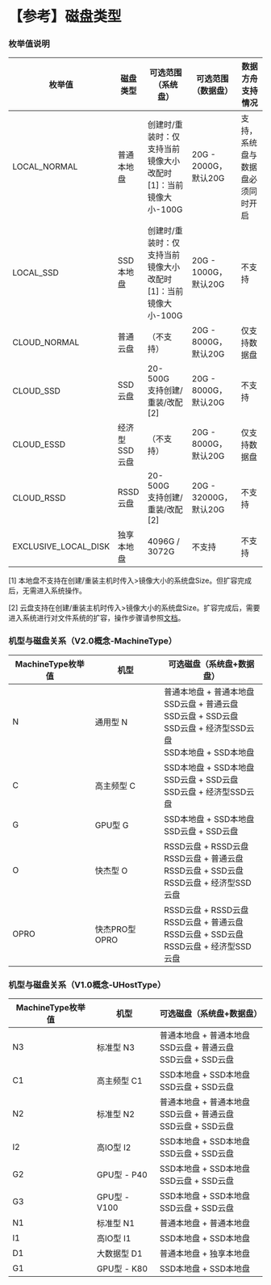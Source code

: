 
# 【参考】磁盘类型 

### 枚举值说明 

| 枚举值 | 磁盘类型 | 可选范围（系统盘） | 可选范围（数据盘） | 数据方舟支持情况 |
|---|---|---|---|---|
| LOCAL\_NORMAL| 普通本地盘| 创建时/重装时：仅支持当前镜像大小 <br> 改配时 [1]：当前镜像大小-100G  | 20G - 2000G，默认20G | 支持，系统盘与数据盘必须同时开启 |
| LOCAL\_SSD| SSD本地盘 | 创建时/重装时：仅支持当前镜像大小 <br> 改配时 [1]：当前镜像大小-100G | 20G - 1000G，默认20G | 不支持 |
| CLOUD\_NORMAL| 普通云盘 | （不支持） | 20G - 8000G，默认20G | 仅支持数据盘 |
| CLOUD\_SSD| SSD云盘 | 20-500G <br> 支持创建/重装/改配 [2] | 20G - 8000G，默认20G | 不支持 |
| CLOUD_ESSD | 经济型SSD云盘 | （不支持） | 20G - 8000G，默认20G | 仅支持数据盘 |
| CLOUD\_RSSD| RSSD云盘 | 20-500G <br> 支持创建/重装/改配 [2] | 20G - 32000G，默认20G | 不支持 |
| EXCLUSIVE\_LOCAL\_DISK| 独享本地盘 | 4096G / 3072G | 不支持 | 不支持 |

[1] 本地盘不支持在创建/重装主机时传入>镜像大小的系统盘Size。但扩容完成后，无需进入系统操作。

[2] 云盘支持在创建/重装主机时传入>镜像大小的系统盘Size。扩容完成后，需要进入系统进行对文件系统的扩容，操作步骤请参照[文档](https://docs.ucloud.cn/uhost/guide/disk#云硬盘)。

### 机型与磁盘关系（V2.0概念-MachineType）

| MachineType枚举值  | 机型           | 可选磁盘（系统盘+数据盘）                           |
|---|---|---|
| N   | 通用型 N       | 普通本地盘 + 普通本地盘 <br> SSD云盘 + 普通云盘 <br> SSD云盘 + SSD云盘 <br> SSD云盘 + 经济型SSD云盘 <br> SSD本地盘 + SSD本地盘 |
| C   | 高主频型 C      | SSD本地盘 + SSD本地盘 <br> SSD云盘 + SSD云盘 <br> SSD云盘 + 经济型SSD云盘 |
| G   | GPU型 G  | SSD本地盘 + SSD本地盘  <br> SSD云盘 + SSD云盘   |
| O   | 快杰型 O   | RSSD云盘 + RSSD云盘 <br> RSSD云盘 + 普通云盘 <br> RSSD云盘 + SSD云盘 <br> RSSD云盘 + 经济型SSD云盘 |
| OPRO   | 快杰PRO型 OPRO | RSSD云盘 + RSSD云盘 <br> RSSD云盘 + 普通云盘 <br> RSSD云盘 + SSD云盘 <br> RSSD云盘 + 经济型SSD云盘 |

### 机型与磁盘关系（V1.0概念-UHostType） 

| MachineType枚举值  | 机型           | 可选磁盘（系统盘+数据盘）                      |
|---|---|--|
| N3   | 标准型 N3       | 普通本地盘 + 普通本地盘 <br> SSD云盘 + 普通云盘 <br> SSD云盘 + SSD云盘  |
| C1   | 高主频型 C1      | SSD本地盘 + SSD本地盘 <br> SSD云盘 + SSD云盘                |
| N2   | 标准型 N2       | 普通本地盘 + 普通本地盘 <br> SSD云盘 + 普通云盘 <br> SSD云盘 + SSD云盘  |
| I2   | 高IO型 I2      | SSD本地盘 + SSD本地盘 <br>SSD云盘 + SSD云盘                |
| G2   | GPU型 - P40   | SSD本地盘 + SSD本地盘<br> SSD云盘 + SSD云盘                 |
| G3   | GPU型 - V100  | SSD本地盘 + SSD本地盘<br> SSD云盘 + SSD云盘                 |
| N1   | 标准型 N1       | 普通本地盘 + 普通本地盘                                   |
| I1   | 高IO型 I1      | SSD本地盘 + SSD本地盘                                 |
| D1   | 大数据型 D1      | 普通本地盘 + 独享本地盘                                   |
| G1   | GPU型 - K80   | SSD本地盘 + SSD本地盘                                 |
